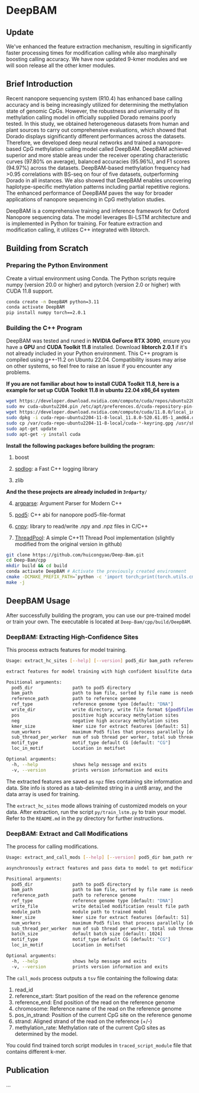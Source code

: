 # DeepBAM

## Update 
We've enhanced the feature extraction mechanism, resulting in significantly faster processing times for modification calling while also marghinally boosting calling accuracy. We have now updated 9-kmer modules and we will soon release all the other kmer modules.

## Brief Introduction

Recent nanopore sequencing system (R10.4) has enhanced base calling accuracy and is being increasingly utilized for determining the methylation state of genomic CpGs. However, the robustness and universality of its methylation calling model in officially supplied Dorado remains poorly tested. In this study, we obtained heterogeneous datasets from human and plant sources to carry out comprehensive evaluations, which showed that Dorado displays significantly different performances across the datasets. Therefore, we developed deep neural networks and trained a nanopore-based CpG methylation calling model called DeepBAM. DeepBAM achieved superior and more stable areas under the receiver operating characteristic curves (97.80% on average), balanced accuracies (95.96%), and F1 scores (94.97%) across the datasets. DeepBAM-based methylation frequency had >0.95 correlations with BS-seq on four of five datasets, outperforming Dorado in all instances. We also showed that DeepBAM enables uncovering haplotype-specific methylation patterns including partial repetitive regions. The enhanced performance of DeepBAM paves the way for broader applications of nanopore sequencing in CpG methylation studies.

DeepBAM is a comprehensive training and inference framework for Oxford Nanopore sequencing data. The model leverages Bi-LSTM architecture and is implemented in Python for training. For feature extraction and modification calling, it utilizes C++ integrated with libtorch.

## Building from Scratch

### Preparing the Python Environment

Create a virtual environment using Conda. The Python scripts require numpy (version 20.0 or higher) and pytorch (version 2.0 or higher) with CUDA 11.8 support.

```bash
conda create -n DeepBAM python=3.11
conda activate DeepBAM
pip install numpy torch==2.0.1
```

### Building the C++ Program

DeepBAM was tested and runed in **NVIDIA GeForce RTX 3090**,  ensure you have a **GPU** and **CUDA Toolkit 11.8** installed.  Download **libtorch 2.0.1** if it's not already included in your Python environment. This C++ program is compiled using g++-11.2 on Ubuntu 22.04. Compatibility issues may arise on other systems, so feel free to raise an issue if you encounter any problems.

**If you are not familiar about how to install CUDA Toolkit 11.8, here is a example for set up CUDA Toolkit 11.8 in ubuntu 22.04 x86_64 system**

```bash
wget https://developer.download.nvidia.com/compute/cuda/repos/ubuntu2204/x86_64/cuda-ubuntu2204.pin
sudo mv cuda-ubuntu2204.pin /etc/apt/preferences.d/cuda-repository-pin-600
wget https://developer.download.nvidia.com/compute/cuda/11.8.0/local_installers/cuda-repo-ubuntu2204-11-8-local_11.8.0-520.61.05-1_amd64.deb
sudo dpkg -i cuda-repo-ubuntu2204-11-8-local_11.8.0-520.61.05-1_amd64.deb
sudo cp /var/cuda-repo-ubuntu2204-11-8-local/cuda-*-keyring.gpg /usr/share/keyrings/
sudo apt-get update
sudo apt-get -y install cuda
```

**Install the following packages before building the program:**

1. boost

2. [spdlog](https://github.com/gabime/spdlog "spdlog"): a Fast C++ logging library

3. zlib

**And the these projects are already included in `3rdparty/`**

4. [argparse](https://github.com/p-ranav/argparse "argparse"): Argument Parser for Modern C++

5. [pod5](https://github.com/nanoporetech/pod5-file-format "pod5"): C++ abi for nanopore pod5-file-format

6. [cnpy](https://github.com/rogersce/cnpy "cnpy"): library to read/write .npy and .npz files in C/C++

7. [ThreadPool](https://github.com/progschj/ThreadPool "ThreadPool"): A simple C++11 Thread Pool implementation (slightly modified from the original version in github)
```bash
git clone https://github.com/huicongyao/Deep-Bam.git
cd Deep-Bam/cpp
mkdir build && cd build
conda activate DeepBAM # Activate the previously created environment
cmake -DCMAKE_PREFIX_PATH=`python -c 'import torch;print(torch.utils.cmake_prefix_path)'` .. # Determine the cmake path # if you haven`t set up the python environment, you should directy include libtorch path here.
make -j
```

## DeepBAM Usage

After successfully building the program, you can use our pre-trained model or train your own. The executable is located at `Deep-Bam/cpp/build/DeepBAM`.

### DeepBAM: Extracting High-Confidence Sites

This process extracts features for model training.

```bash
Usage: extract_hc_sites [--help] [--version] pod5_dir bam_path reference_path ref_type write_dir pos neg kmer_size num_workers sub_thread_per_worker motif_type loc_in_motif

extract features for model training with high confident bisulfite data

Positional arguments:
  pod5_dir               path to pod5 directory 
  bam_path               path to bam file, sorted by file name is needed 
  reference_path         path to reference genome 
  ref_type               reference genome tyoe [default: "DNA"]
  write_dir              write directory, write file format ${pod5filename}.npz which contains extrated features and its site info 
  pos                    positive high accuracy methylation sites 
  neg                    negative high accuracy methylation sites 
  kmer_size              kmer size for extract features [default: 51]
  num_workers            maximum Pod5 files that process parallelly [default: 10]
  sub_thread_per_worker  num of sub thread per worker, total sub thread equals (sizeof(pod5) + 100M) / 100M * sub_thread_per_worker [default: 4]
  motif_type             motif_type default CG [default: "CG"]
  loc_in_motif           Location in motifset 

Optional arguments:
  -h, --help             shows help message and exits 
  -v, --version          prints version information and exits
```

The extracted features are saved as `npz` files containing site information and data. Site info is stored as a tab-delimited string in a uint8 array, and the data array is used for training.

The `extract_hc_sites` mode allows training of customized models on your data. After extraction, run the script `py/train_lstm.py` to train your model. Refer to the `README.md` in the py directory for further instructions.

### DeepBAM: Extract and Call Modifications

The process for calling modifications. 

```bash
Usage: extract_and_call_mods [--help] [--version] pod5_dir bam_path reference_path ref_type write_file module_path kmer_size num_workers sub_thread_per_worker batch_size motif_type loc_in_motif

asynchronously extract features and pass data to model to get modification result

Positional arguments:
  pod5_dir               path to pod5 directory 
  bam_path               path to bam file, sorted by file name is needed 
  reference_path         path to reference genome 
  ref_type               reference genome type [default: "DNA"]
  write_file             write detailed modification result file path 
  module_path            module path to trained model 
  kmer_size              kmer size for extract features [default: 51]
  num_workers            maximum Pod5 files that process parallelly [default: 10]
  sub_thread_per_worker  num of sub thread per worker, total sub thread equals (sizeof(pod5) + 100M) / 100M * sub_thread_per_worker [default: 4]
  batch_size             default batch size [default: 1024]
  motif_type             motif_type default CG [default: "CG"]
  loc_in_motif           Location in motifset 

Optional arguments:
  -h, --help             shows help message and exits 
  -v, --version          prints version information and exits
```

The `call_mods` process outputs a `tsv` file containing the following data:

1. read_id
2. reference_start: Start position of the read on the reference genome
3. reference_end: End position of the read on the reference genome
4. chromosome: Reference name of the read on the reference genome
5. pos_in_strand: Position of the current CpG site on the reference genome
6. strand: Aligned strand of the read on the reference (+/-)
7. methylation_rate: Methylation rate of the current CpG sites as determined by the model.

You could find trained  torch script modules in `traced_script_module` file that contains different k-mer.

## Publication

...

